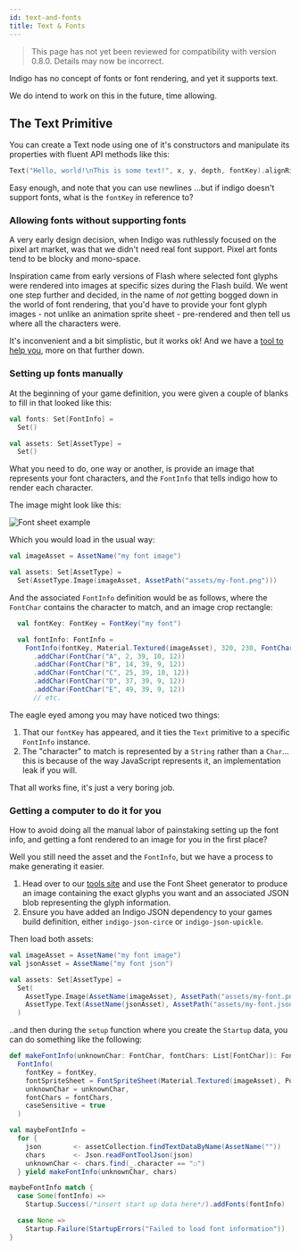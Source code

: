 ```yaml
---
id: text-and-fonts
title: Text & Fonts
---
```


> This page has not yet been reviewed for compatibility with version 0.8.0. Details may now be incorrect.

Indigo has no concept of fonts or font rendering, and yet it supports text.

We do intend to work on this in the future, time allowing.

## The Text Primitive

You can create a Text node using one of it's constructors and manipulate its properties with fluent API methods like this:

```scala
Text("Hello, world!\nThis is some text!", x, y, depth, fontKey).alignRight
```

Easy enough, and note that you can use newlines ...but if indigo doesn't support fonts, what is the `fontKey` in reference to?

### Allowing fonts without supporting fonts

A very early design decision, when Indigo was ruthlessly focused on the pixel art market, was that we didn't need real font support. Pixel art fonts tend to be blocky and mono-space.

Inspiration came from early versions of Flash where selected font glyphs were rendered into images at specific sizes during the Flash build. We went one step further and decided, in the name of _not_ getting bogged down in the world of font rendering, that you'd have to provide your font glyph images - not unlike an animation sprite sheet - pre-rendered and then tell us where all the characters were.

It's inconvenient and a bit simplistic, but it works ok! And we have a [tool to help you](https://indigoengine.io/tools/), more on that further down.

### Setting up fonts manually

At the beginning of your game definition, you were given a couple of blanks to fill in that looked like this:

```scala
val fonts: Set[FontInfo] =
  Set()

val assets: Set[AssetType] =
  Set()
```

What you need to do, one way or another, is provide an image that represents your font characters, and the `FontInfo` that tells indigo how to render each character.

The image might look like this:

![Font sheet example](/img/font-example.png)

Which you would load in the usual way:

```scala
val imageAsset = AssetName("my font image")

val assets: Set[AssetType] =
  Set(AssetType.Image(imageAsset, AssetPath("assets/my-font.png")))
```

And the associated `FontInfo` definition would be as follows, where the `FontChar` contains the character to match, and an image crop rectangle:

```scala
  val fontKey: FontKey = FontKey("my font")

  val fontInfo: FontInfo =
    FontInfo(fontKey, Material.Textured(imageAsset), 320, 230, FontChar("?", 47, 26, 11, 12))
      .addChar(FontChar("A", 2, 39, 10, 12))
      .addChar(FontChar("B", 14, 39, 9, 12))
      .addChar(FontChar("C", 25, 39, 10, 12))
      .addChar(FontChar("D", 37, 39, 9, 12))
      .addChar(FontChar("E", 49, 39, 9, 12))
      // etc.
```

The eagle eyed among you may have noticed two things:

1. That our `fontKey` has appeared, and it ties the `Text` primitive to a specific `FontInfo` instance.
2. The "character" to match is represented by a `String` rather than a `Char`... this is because of the way JavaScript represents it, an implementation leak if you will.

That all works fine, it's just a very boring job.

### Getting a computer to do it for you

How to avoid doing all the manual labor of painstaking setting up the font info, and getting a font rendered to an image for you in the first place?

Well you still need the asset and the `FontInfo`, but we have a process to make generating it easier.

1. Head over to our [tools site](https://indigoengine.io/tools/) and use the Font Sheet generator to produce an image containing the exact glyphs you want and an associated JSON blob representing the glyph information.
2. Ensure you have added an Indigo JSON dependency to your games build definition, either `indigo-json-circe` or `indigo-json-upickle`.

Then load both assets:

```scala
val imageAsset = AssetName("my font image")
val jsonAsset = AssetName("my font json")

val assets: Set[AssetType] =
  Set(
    AssetType.Image(AssetName(imageAsset), AssetPath("assets/my-font.png")),
    AssetType.Text(AssetName(jsonAsset), AssetPath("assets/my-font.json"))
  )
```

..and then during the `setup` function where you create the `Startup` data, you can do something like the following:

```scala
def makeFontInfo(unknownChar: FontChar, fontChars: List[FontChar]): FontInfo =
  FontInfo(
    fontKey = fontKey,
    fontSpriteSheet = FontSpriteSheet(Material.Textured(imageAsset), Point(320, 230)),
    unknownChar = unknownChar,
    fontChars = fontChars,
    caseSensitive = true
  )

val maybeFontInfo =
  for {
    json        <- assetCollection.findTextDataByName(AssetName(""))
    chars       <- Json.readFontToolJson(json)
    unknownChar <- chars.find(_.character == "☐")
  } yield makeFontInfo(unknownChar, chars)

maybeFontInfo match {
  case Some(fontInfo) =>
    Startup.Success(/*insert start up data here*/).addFonts(fontInfo)

  case None =>
    Startup.Failure(StartupErrors("Failed to load font information"))
}
```
